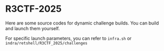 # R3CTF-2025

Here are some source codes for dynamic challenge builds. You can build and launch them yourself. 

For specific launch parameters, you can refer to `infra.sh` or `indra/retshell/R3CTF_2025/challenges`